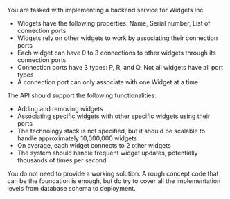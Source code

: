 You are tasked with implementing a backend service for Widgets Inc.

- Widgets have the following properties: Name, Serial number, List of connection ports
- Widgets rely on other widgets to work by associating their connection ports
- Each widget can have 0 to 3 connections to other widgets through its connection ports
- Connection ports have 3 types: P, R, and Q. Not all widgets have all port types
- A connection port can only associate with one Widget at a time

The API should support the following functionalities:

- Adding and removing widgets
- Associating specific widgets with other specific widgets using their ports
- The technology stack is not specified, but it should be scalable to handle approximately 10,000,000 widgets
- On average, each widget connects to 2 other widgets
- The system should handle frequent widget updates, potentially thousands of times per second

You do not need to provide a working solution. A rough concept code that can be the foundation is enough, but do try to cover all the implementation levels from database schema to deployment.

